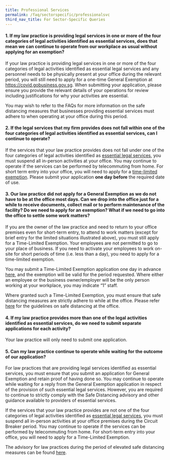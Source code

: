 ```yaml
---
title: Professional Services
permalink: /faq/sectorspecific/professionalsvc
third_nav_title: For Sector-Specific Queries
---
```


#### **1. If my law practice is providing legal services in one or more of the four categories of legal activities identified as essential services, does that mean we can continue to operate from our workplace as usual without applying for an exemption?**
If your law practice is providing legal services in one or more of the four categories of legal activities identified as essential legal services and any personnel needs to be physically present at your office during the relevant period, you will still need to apply for a one-time General Exemption at https://covid.gobusiness.gov.sg. When submitting your application, please ensure you provide the relevant details of your operations for review including justifications for why your activities are essential.

You may wish to refer to the FAQs for more information on the safe distancing measures that businesses providing essential services must adhere to when operating at your office during this period.

#### **2. If the legal services that my firm provides does not fall within one of the four categories of legal activities identified as essential services, can I continue to operate?**
If the services that your law practice provides does not fall under one of the four categories of legal activities identified as <a href="https://go.gov.sg/essenatiallegal" target="_blank">essential legal services</a>, you must suspend all in-person activities at your office. You may continue to operate if the services can be performed by telecommuting from home. For short term entry into your office, you will need to apply for a <a href="https://go.gov.sg/timelimitedexemption" target="_blank">time-limited exemption</a>. Please submit your application **one day before** the required date of use.

#### **3. Our law practice did not apply for a General Exemption as we do not have to be at the office most days. Can we drop into the office just for a while to receive documents, collect mail or to perform maintenance of the facility? Do we need to apply for an exemption? What if we need to go into the office to settle some work matters?**
If you are the owner of the law practice and need to return to your office premises even for short-term entry, to attend to work matters (except for brief entry for the limited situations illustrated above), you must still apply for a Time-Limited Exemption. Your employees are not permitted to go to your place of business. If you need to activate your employees to work on-site for short periods of time (i.e. less than a day), you need to apply for a time-limited exemption.

You may submit a Time-Limited Exemption application one day in advance <a href="https://go.gov.sg/timelimitedexemption" target="_blank">here</a>, and the exemption will be valid for the period requested. Where either an employee or the business owner/employer will be the only person working at your workplace, you may indicate “1” staff.

Where granted such a Time-Limited Exemption, you must ensure that safe distancing measures are strictly adhere to while at the office. Please refer <a href="https://www.mom.gov.sg/covid-19/advisory-on-safe-distancing-measures" target="_blank">here</a> for the guidelines on safe distancing at the office.

#### **4. If my law practice provides more than one of the legal activities identified as essential services, do we need to submit separate applications for each activity?**
Your law practice will only need to submit one application.

#### **5. Can my law practice continue to operate while waiting for the outcome of our application?**
For law practices that are providing legal services identified as essential services, you must ensure that you submit an application for General Exemption and retain proof of having done so. You may continue to operate while waiting for a reply from the General Exemption application in respect of the provision of such essential legal services. However, you are required to continue to strictly comply with the Safe Distancing advisory and other guidance available to providers of essential services.

If the services that your law practice provides are not one of the four categories of legal activities identified as <a href="https://go.gov.sg/essenatiallegal" target="_blank">essential legal services</a>, you must suspend all in-person activities at your office premises during the Circuit Breaker period. You may continue to operate if the services can be performed by telecommuting from home. For short-term entry into your office, you will need to apply for a Time-Limited Exemption.

The advisory for law practices during the period of elevated safe distancing measures can be found <a href="https://www.mlaw.gov.sg/news/announcements/advisory-for-law-practices-on-elevated-safe-distancing-measures" target="_blank">here</a>. 
